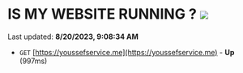 # IS MY WEBSITE RUNNING ? [![](https://img.shields.io/static/v1?label=Sponsor&message=%E2%9D%A4&logo=GitHub&color=%23fe8e86)](https://github.com/sponsors/<username>)

Last updated: **8/20/2023, 9:08:34 AM**

- `GET` [https://youssefservice.me](https://youssefservice.me) - **Up** (997ms)
